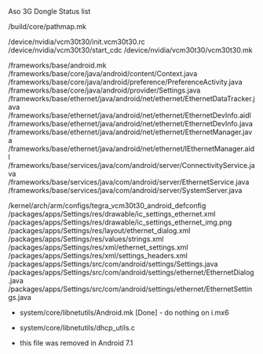 Aso 3G Dongle Status list

/build/core/pathmap.mk

/device/nvidia/vcm30t30/init.vcm30t30.rc
/device/nvidia/vcm30t30/start_cdc
/device/nvidia/vcm30t30/vcm30t30.mk

/frameworks/base/android.mk
/frameworks/base/core/java/android/content/Context.java
/frameworks/base/core/java/android/preference/PreferenceActivity.java
/frameworks/base/core/java/android/provider/Settings.java
/frameworks/base/ethernet/java/android/net/ethernet/EthernetDataTracker.java
/frameworks/base/ethernet/java/android/net/ethernet/EthernetDevInfo.aidl
/frameworks/base/ethernet/java/android/net/ethernet/EthernetDevInfo.java
/frameworks/base/ethernet/java/android/net/ethernet/EthernetManager.java
/frameworks/base/ethernet/java/android/net/ethernet/IEthernetManager.aidl
/frameworks/base/services/java/com/android/server/ConnectivityService.java
/frameworks/base/services/java/com/android/server/EthernetService.java
/frameworks/base/services/java/com/android/server/SystemServer.java

/kernel/arch/arm/configs/tegra_vcm30t30_android_defconfig
/packages/apps/Settings/res/drawable/ic_settings_ethernet.xml
/packages/apps/Settings/res/drawable/ic_settings_ethernet_img.png
/packages/apps/Settings/res/layout/ethernet_dialog.xml
/packages/apps/Settings/res/values/strings.xml
/packages/apps/Settings/res/xml/ethernet_settings.xml
/packages/apps/Settings/res/xml/settings_headers.xml
/packages/apps/Settings/src/com/android/settings/Settings.java
/packages/apps/Settings/src/com/android/settings/ethernet/EthernetDialog.java
/packages/apps/Settings/src/com/android/settings/ethernet/EthernetSettings.java

* system/core/libnetutils/Android.mk
[Done] - do nothing on i.mx6

* system/core/libnetutils/dhcp_utils.c
- this file was removed in Android 7.1




